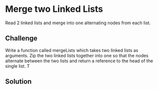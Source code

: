 # Merge two Linked Lists
<!-- Short summary or background information -->
Read 2 linked lists and merge into one alternating nodes from each list.
## Challenge
<!-- Description of the challenge -->
Write a function called mergeLists which takes two linked lists as arguments. Zip the two linked lists together into one so that the nodes alternate between the two lists and return a reference to the head of the single list. T
## Solution
<!-- Embedded whiteboard image -->